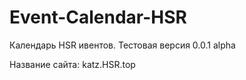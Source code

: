 # Event-Calendar-HSR
Календарь HSR ивентов. Тестовая версия 0.0.1 alpha

Название сайта: katz.HSR.top